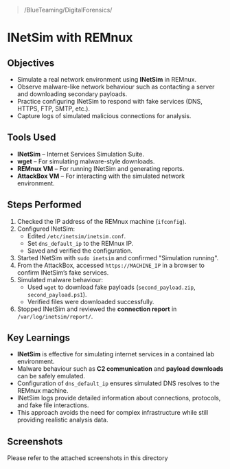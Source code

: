 > /BlueTeaming/DigitalForensics/
# INetSim with REMnux

## Objectives
- Simulate a real network environment using **INetSim** in REMnux.  
- Observe malware-like network behaviour such as contacting a server and downloading secondary payloads.  
- Practice configuring INetSim to respond with fake services (DNS, HTTPS, FTP, SMTP, etc.).  
- Capture logs of simulated malicious connections for analysis.  

## Tools Used
- **INetSim** – Internet Services Simulation Suite.  
- **wget** – For simulating malware-style downloads.  
- **REMnux VM** – For running INetSim and generating reports.  
- **AttackBox VM** – For interacting with the simulated network environment.  

## Steps Performed
1. Checked the IP address of the REMnux machine (`ifconfig`).  
2. Configured INetSim:  
   - Edited `/etc/inetsim/inetsim.conf`.  
   - Set `dns_default_ip` to the REMnux IP.  
   - Saved and verified the configuration.  
3. Started INetSim with `sudo inetsim` and confirmed "Simulation running".  
4. From the AttackBox, accessed `https://MACHINE_IP` in a browser to confirm INetSim’s fake services.  
5. Simulated malware behaviour:  
   - Used `wget` to download fake payloads (`second_payload.zip`, `second_payload.ps1`).  
   - Verified files were downloaded successfully.  
6. Stopped INetSim and reviewed the **connection report** in `/var/log/inetsim/report/`.  


## Key Learnings
- **INetSim** is effective for simulating internet services in a contained lab environment.  
- Malware behaviour such as **C2 communication** and **payload downloads** can be safely emulated.  
- Configuration of `dns_default_ip` ensures simulated DNS resolves to the REMnux machine.  
- INetSim logs provide detailed information about connections, protocols, and fake file interactions.  
- This approach avoids the need for complex infrastructure while still providing realistic analysis data.  


## Screenshots
Please refer to the attached screenshots in this directory
